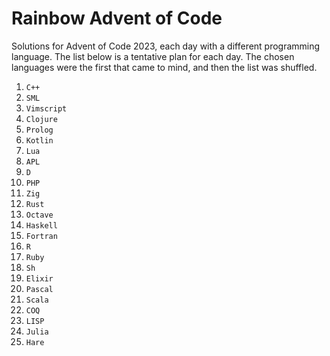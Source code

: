 # Rainbow Advent of Code

Solutions for Advent of Code 2023, each day with a different programming language. The list below is a tentative plan for each day.
The chosen languages were the first that came to mind, and then the list was shuffled.

1. `C++`
2. `SML`
3. `Vimscript`
4. `Clojure`
5. `Prolog`
6. `Kotlin`
7. `Lua`
8. `APL`
9. `D`
10. `PHP`
11. `Zig`
12. `Rust`
13. `Octave`
14. `Haskell`
15. `Fortran`
16. `R`
17. `Ruby`
18. `Sh`
19. `Elixir`
20. `Pascal`
21. `Scala`
22. `COQ`
23. `LISP`
24. `Julia`
25. `Hare`
